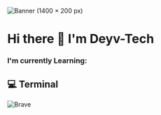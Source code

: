 ![Banner (1400 × 200 px)](https://user-images.githubusercontent.com/92702144/197099573-e6e23d18-684d-4827-8c9b-e1aac4d32ada.jpg)

# Hi there 👋 I'm Deyv-Tech
### I'm currently Learning:

## 💻 Terminal

![Brave](https://img.shields.io/badge/Brave-FB542B?style=?style=flat&logo=appveyor&logo=Brave&logoColor=white)